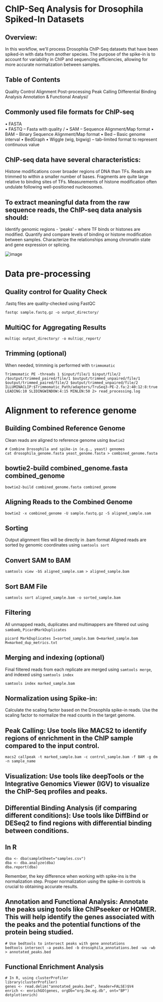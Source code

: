 # ChIP-Seq Analysis for Drosophila Spiked-In Datasets

## Overview:
In this workflow, we'll process Drosophila ChIP-Seq datasets that have been spiked-in with data from another species. The purpose of the spike-in is to account for variability in ChIP and sequencing efficiencies, allowing for more accurate normalization between samples.

## Table of Contents
Quality Control
Alignment
Post-processing
Peak Calling
Differential Binding Analysis
Annotation & Functional Analysi\/

## Commonly used file formats for ChIP-seq

• FASTA \
• FASTQ – Fasta with quality \/ 
• SAM – Sequence Alignment/Map format 
• BAM – Binary Sequence Alignment/Map format 
• Bed – Basic genome interval 
• BedGraph 
• Wiggle (wig, bigwig) – tab-limited format to represent continuous value

## ChIP-seq data have several characteristics:

Histone modifications cover broader regions of DNA than TFs.
Reads are trimmed to within a smaller number of bases.
Fragments are quite large relative to binding sites of TFs.
Measurements of histone modification often undulate following well-positioned nucleosomes.

## To extract meaningful data from the raw sequence reads, the ChIP-seq data analysis should:

Identify genomic regions - ‘peaks’ - where TF binds or histones are modified.
Quantify and compare levels of binding or histone modification between samples.
Characterize the relationships among chromatin state and gene expression or splicing.

![image](https://github.com/Gayathri-Guduru/CHIP-Seq-Analysis/assets/98939664/41e438cb-a737-4d5a-9bae-a72bdf4f5097)


# Data pre-processing
## Quality control for Quality Check
.fastq files are quality-checked using FastQC
```
fastqc sample.fastq.gz -o output_directory/
```
 ## MultiQC for Aggregating Results
```
multiqc output_directory/ -o multiqc_report/
```

## Trimming (optional)
When needed, trimming is performed with ```trimmomatic```
```
Trimmomatic PE -threads 1 $input/file/1 $input/file/2 /$output/trimmed_paired/file/1 $output/trimmed_unpaired/file/1 $output/trimmed_paired/file/2 $output/trimmed_unpaired/file/2 ILLUMINACLIP:$Trimmomatic_Path/adapters/TruSeq3-PE-2.fa:2:40:12:8:true LEADING:10 SLIDINGWINDOW:4:15 MINLEN:50 2> read_processing.log
```

# Alignment to reference genome
## Building Combined Reference Genome

Clean reads are aligned to reference genome using ```Bowtie2```
```
# Combine Drosophila and spike-in (e.g., yeast) genomes
cat drosophila_genome.fasta yeast_genome.fasta > combined_genome.fasta
```

## bowtie2-build combined_genome.fasta combined_genome
```
bowtie2-build combined_genome.fasta combined_genome
```

## Aligning Reads to the Combined Genome
```
bowtie2 -x combined_genome -U sample.fastq.gz -S aligned_sample.sam
```
## Sorting
Output alignment files will be directly in .bam format
Aligned reads are sorted by genomic coordinates using ```samtools sort``` 

## Convert SAM to BAM
```
samtools view -bS aligned_sample.sam > aligned_sample.bam
```
## Sort BAM File
```
samtools sort aligned_sample.bam -o sorted_sample.bam
```

## Filtering
All unmapped reads, duplicates and multimappers are filtered out using ```sambamb```, ```PicardMarkDuplicates```
```
picard MarkDuplicates I=sorted_sample.bam O=marked_sample.bam M=marked_dup_metrics.txt
```

## Merging and indexing (optional)
Final filtered reads from each replicate are merged using ```samtools merge```, and indexed using ```samtools index```
```
samtools index marked_sample.bam
```

## Normalization using Spike-in:

Calculate the scaling factor based on the Drosophila spike-in reads.
Use the scaling factor to normalize the read counts in the target genome.

## Peak Calling: Use tools like MACS2 to identify regions of enrichment in the ChIP sample compared to the input control.
```
macs2 callpeak -t marked_sample.bam -c control_sample.bam -f BAM -g dm -n sample_name
```
## Visualization: Use tools like deepTools or the Integrative Genomics Viewer (IGV) to visualize the ChIP-Seq profiles and peaks.

## Differential Binding Analysis (if comparing different conditions): Use tools like DiffBind or DESeq2 to find regions with differential binding between conditions.
## In R
```library(DiffBind)
dba <- dba(sampleSheet="samples.csv")
dba <- dba.analyze(dba)
dba.report(dba)
```
Remember, the key difference when working with spike-ins is the normalization step. Proper normalization using the spike-in controls is crucial to obtaining accurate results.

## Annotation and Functional Analysis: Annotate the peaks using tools like ChIPseeker or HOMER. This will help identify the genes associated with the peaks and the potential functions of the protein being studied.
```
# Use bedtools to intersect peaks with gene annotations
bedtools intersect -a peaks.bed -b drosophila_annotations.bed -wa -wb > annotated_peaks.bed
```
## Functional Enrichment Analysis
```
# In R, using clusterProfiler
library(clusterProfiler)
genes <- read.delim("annotated_peaks.bed", header=FALSE)$V4
enrich <- enrichGO(genes, orgDb="org.Dm.eg.db", ont="BP")
dotplot(enrich)
```
